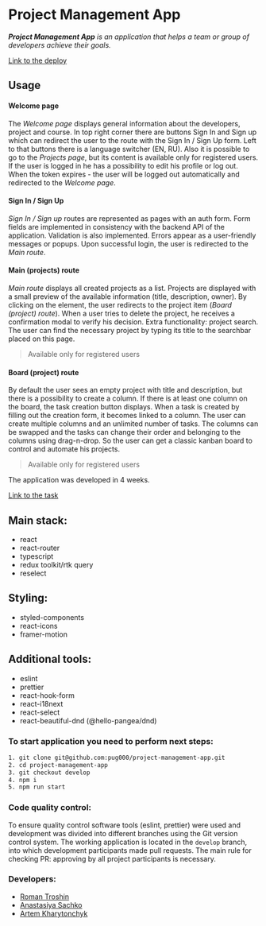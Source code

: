 # Project Management App

_**Project Management App** is an application that helps a team or group of developers achieve their goals._

[Link to the deploy](https://pug000.github.io/project-management-app/#/ "PMA")

## Usage

#### Welcome page
The _Welcome page_ displays general information about the developers, project and course. In top right corner there are buttons Sign In and Sign up which can redirect the user to the route with the Sign In / Sign Up form. Left to that buttons there is a language switcher (EN, RU).
Also it is possible to go to the _Projects page_, but its content is available only for registered users. If the user is logged in he has a possibility to edit his profile or log out. When the token expires - the user will be logged out automatically and redirected to the _Welcome page_.

#### Sign In / Sign Up
_Sign In / Sign up_ routes are represented as pages with an auth form. Form fields are implemented in consistency with the backend API of the application. Validation is also implemented. Errors appear as a user-friendly messages or popups. Upon successful login, the user is redirected to the _Main route_.

#### Main (projects) route
_Main route_ displays all created projects as a list. Projects are displayed with a small preview of the available information (title, description, owner). By clicking on the element, the user redirects to the project item (_Board (project) route_).
When a user tries to delete the project, he receives a confirmation modal to verify his decision.
Extra functionality: project search. The user can find the necessary project by typing its title to the searchbar placed on this page.

> Available only for registered users

#### Board (project) route 
By default the user sees an empty project with title and description, but there is a possibility to create a column. If there is at least one column on the board, the task creation button displays. When a task is created by filling out the creation form, it becomes linked to a column. The user can create multiple columns and an unlimited number of tasks. The columns can be swapped and the tasks can change their order and belonging to the columns using drag-n-drop. So the user can get a classic kanban board to control and automate his projects.

> Available only for registered users

The application was developed in 4 weeks.

[Link to the task](https://github.com/rolling-scopes-school/tasks/blob/master/tasks/react/project-management-system-EN.md)

## Main stack:

- react
- react-router
- typescript
- redux toolkit/rtk query
- reselect

## Styling:

- styled-components
- react-icons
- framer-motion

## Additional tools:

- eslint
- prettier
- react-hook-form
- react-i18next
- react-select
- react-beautiful-dnd (@hello-pangea/dnd)

### To start application you need to perform next steps:

```bash
1. git clone git@github.com:pug000/project-management-app.git
2. cd project-management-app
3. git checkout develop
4. npm i
5. npm run start
```

### Code quality control:

To ensure quality control software tools (eslint, prettier) were used and development was divided into different branches using the Git version control system. The  working application is located in the `develop` branch, into which development participants made pull requests. The main rule for checking PR: approving by all project participants is necessary.

### Developers:

- [Roman Troshin](https://github.com/pug000)
- [Anastasiya Sachko](https://github.com/saachko)
- [Artem Kharytonchyk](https://github.com/aArt13)
